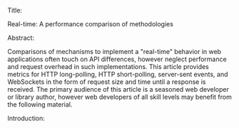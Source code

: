 Title:

Real-time: A performance comparison of methodologies

Abstract:

Comparisons of mechanisms to implement a "real-time" behavior in web applications
often touch on API differences, however neglect performance and request overhead
in such implementations. This article provides metrics for HTTP long-polling,
HTTP short-polling, server-sent events, and WebSockets in the form of request size
and time until a response is received. The primary audience of this article is a
seasoned web developer or library author, however web developers of all skill levels
may benefit from the following material.

Introduction:
